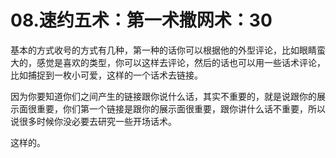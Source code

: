 # 08.速约五术：第一术撒网术：30

基本的方式收号的方式有几种，第一种的话你可以根据他的外型评论，比如眼睛蛮大的，感觉是喜欢的类型，你可以这样去评论，然后的话也可以用一些话术评论，比如捕捉到一枚小可爱，这样的一个话术去链接。

因为你要知道你们之间产生的链接跟你说什么话，其实不重要的，就是说跟你的展示面很重要，你们第一个链接是跟你的展示面很重要，跟你讲什么话不重要，所以说很多时候你没必要去研究一些开场话术。

这样的。